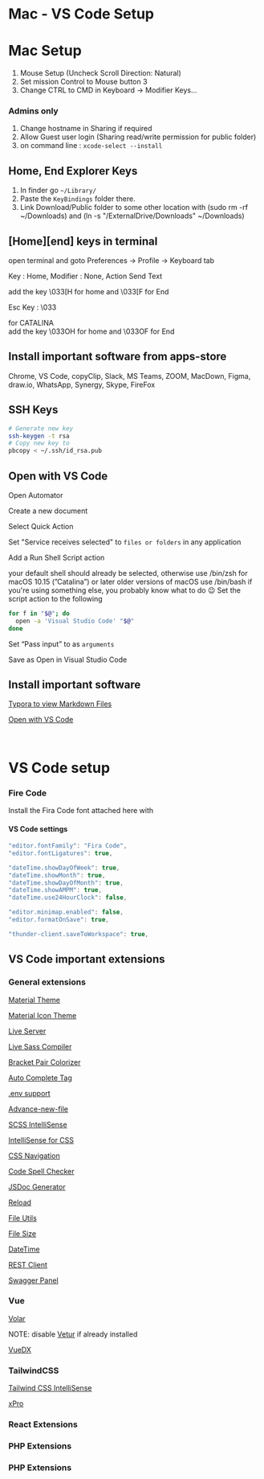 # Mac - VS Code Setup

# Mac Setup

1. Mouse Setup (Uncheck Scroll Direction: Natural)
2. Set mission Control to Mouse button 3
3. Change CTRL to CMD in Keyboard -> Modifier Keys...

### Admins only

1. Change hostname in Sharing if required
2. Allow Guest user login (Sharing read/write permission for public folder)
3. on command line : `xcode-select --install`

## Home, End Explorer Keys

1. In finder go `~/Library/`
2. Paste the `KeyBindings` folder there.
3. Link Download/Public folder to some other location with (sudo rm -rf ~/Downloads) and (ln -s "/ExternalDrive/Downloads" ~/Downloads)

## [Home][end] keys in terminal

open terminal and goto Preferences -> Profile -> Keyboard tab

Key : Home, Modifier : None, Action Send Text

add the key \033[H for home and \033[F for End

Esc Key : \033

for CATALINA  
add the key \033OH for home and \033OF for End

## Install important software from apps-store
Chrome, VS Code, copyClip, Slack, MS Teams, ZOOM, MacDown, Figma, draw.io, WhatsApp, Synergy, Skype, FireFox

## SSH Keys
```bash
# Generate new key
ssh-keygen -t rsa
# Copy new key to 
pbcopy < ~/.ssh/id_rsa.pub
```

## Open with VS Code
Open Automator

Create a new document

Select Quick Action

Set "Service receives selected" to `files or folders` in any application

Add a Run Shell Script action

your default shell should already be selected, otherwise use /bin/zsh for macOS 10.15 (”Catalina”) or later
older versions of macOS use /bin/bash
if you're using something else, you probably know what to do 😉
Set the script action to the following
```bash
for f in "$@"; do
  open -a 'Visual Studio Code' "$@"
done
```
Set “Pass input” to as `arguments`

Save as Open in Visual Studio Code

## Install important software

[Typora to view Markdown Files](https://typora.io/)

[Open with VS Code](https://www.jimbobbennett.io/open-anything-in-vs-code-using-a-macos-quick-action/)

<br>

# VS Code setup

### Fire Code

Install the Fira Code font attached here with

#### VS Code settings

```javascript
"editor.fontFamily": "Fira Code",
"editor.fontLigatures": true,

"dateTime.showDayOfWeek": true,
"dateTime.showMonth": true,
"dateTime.showDayOfMonth": true,
"dateTime.showAMPM": true,
"dateTime.use24HourClock": false,

"editor.minimap.enabled": false,
"editor.formatOnSave": true,

"thunder-client.saveToWorkspace": true,

```

## VS Code important extensions

### General extensions

[Material Theme](https://marketplace.visualstudio.com/items?itemName=Equinusocio.vsc-material-theme)

[Material Icon Theme](https://marketplace.visualstudio.com/items?itemName=PKief.material-icon-theme)

[Live Server](https://marketplace.visualstudio.com/items?itemName=ritwickdey.LiveServer)

[Live Sass Compiler](https://marketplace.visualstudio.com/items?itemName=ritwickdey.live-sass)

[Bracket Pair Colorizer](https://marketplace.visualstudio.com/items?itemName=CoenraadS.bracket-pair-colorizer)

[Auto Complete Tag](https://marketplace.visualstudio.com/items?itemName=formulahendry.auto-complete-tag)

[.env support](https://marketplace.visualstudio.com/items?itemName=IronGeek.vscode-env)

[Advance-new-file](https://marketplace.visualstudio.com/items?itemName=patbenatar.advanced-new-file)

[SCSS IntelliSense](https://marketplace.visualstudio.com/items?itemName=mrmlnc.vscode-scss)

[IntelliSense for CSS](https://marketplace.visualstudio.com/items?itemName=Zignd.html-css-class-completion)

[CSS Navigation](https://marketplace.visualstudio.com/items?itemName=pucelle.vscode-css-navigation)

[Code Spell Checker](https://marketplace.visualstudio.com/items?itemName=streetsidesoftware.code-spell-checker)  

[JSDoc Generator](https://marketplace.visualstudio.com/items?itemName=crystal-spider.jsdoc-generator)

[Reload](https://marketplace.visualstudio.com/items?itemName=natqe.reload)

[File Utils](https://marketplace.visualstudio.com/items?itemName=sleistner.vscode-fileutils)

[File Size](https://marketplace.visualstudio.com/items?itemName=mkxml.vscode-filesize)

[DateTime](https://marketplace.visualstudio.com/items?itemName=rid9.datetime)  

[REST Client](https://marketplace.visualstudio.com/items?itemName=rangav.vscode-thunder-client)  

[Swagger Panel](https://marketplace.visualstudio.com/items?itemName=elsaooo.swagger-panel)


### Vue

[Volar](https://marketplace.visualstudio.com/items?itemName=johnsoncodehk.volar)

NOTE: disable [Vetur](https://marketplace.visualstudio.com/items?itemName=octref.vetur) if already installed

[VueDX](https://marketplace.visualstudio.com/items?itemName=znck.vue-language-features)


### TailwindCSS

[Tailwind CSS IntelliSense](https://marketplace.visualstudio.com/items?itemName=bradlc.vscode-tailwindcss)

[xPro](https://marketplace.visualstudio.com/items?itemName=maratib.xpro-snippets)

### React Extensions

### PHP Extensions

### PHP Extensions

